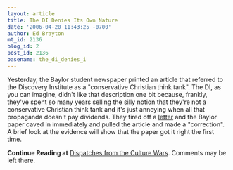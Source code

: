 ```yaml
---
layout: article
title: The DI Denies Its Own Nature
date: '2006-04-20 11:43:25 -0700'
author: Ed Brayton
mt_id: 2136
blog_id: 2
post_id: 2136
basename: the_di_denies_i
---
```

Yesterday, the Baylor student newspaper printed an article that referred to the Discovery Institute as a "conservative Christian think tank". The DI, as you can imagine, didn't like that description one bit because, frankly, they've spent so many years selling the silly notion that they're not a conservative Christian think tank and it's just annoying when all that propaganda doesn't pay dividends. They fired off a [letter](http://doubtingdarwin.blogspot.com/2006/04/baylor-lariat-misleading-on.html) and the Baylor paper caved in immediately and pulled the article and made a "correction". A brief look at the evidence will show that the paper got it right the first time.

**Continue Reading at** [Dispatches from the Culture Wars](http://scienceblogs.com/dispatches/2006/04/the_di_will_hate_this_post.php). Comments may be left there.
